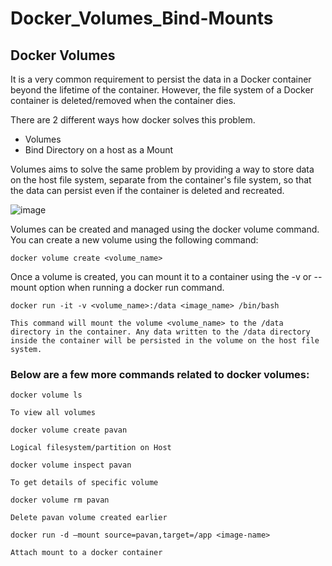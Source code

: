 # Docker_Volumes_Bind-Mounts

## Docker Volumes

It is a very common requirement to persist the data in a Docker container beyond the lifetime of the container. However, the file system of a Docker container is deleted/removed when the container dies.

There are 2 different ways how docker solves this problem.

- Volumes
- Bind Directory on a host as a Mount

Volumes aims to solve the same problem by providing a way to store data on the host file system, separate from the container's file system, so that the data can persist even if the container is deleted and recreated.

![image](https://github.com/Pavan-1997/Docker_Volumes_Bind-Mounts/assets/32020205/8c9bd3af-3e7a-4f8e-a5d9-bec833abe381)

Volumes can be created and managed using the docker volume command. You can create a new volume using the following command:

```
docker volume create <volume_name>
```

Once a volume is created, you can mount it to a container using the -v or --mount option when running a docker run command. 

```
docker run -it -v <volume_name>:/data <image_name> /bin/bash
```
`This command will mount the volume <volume_name> to the /data directory in the container. Any data written to the /data directory
inside the container will be persisted in the volume on the host file system.`

### Below are a few more commands related to docker volumes:

```
docker volume ls
```
`To view all volumes`

```
docker volume create pavan
```
`Logical filesystem/partition on Host`

```
docker volume inspect pavan
```
`To get details of specific volume`

```
docker volume rm pavan
```
`Delete pavan volume created earlier`

```
docker run -d —mount source=pavan,target=/app <image-name>
```
`Attach mount to a docker container`


